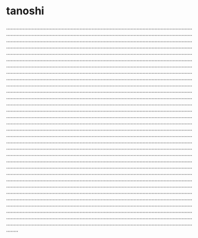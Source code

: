 # tanoshi

........................................................................................................................................................................................................................................................................................................................................................................................................................................................................................................................................................................................................................................................................................................................................................................................................................................................................................................................................................................................................................................................................................................................................................................................................................................................................................................................................................................................................................................................................................................................................................................................................................................................................................................................................................................................................................................................................................................................................................................................................................................................................................................................................................................................................................................................................................................................................................................................................................................................................................................................................................................................................................................................................................................................................................................................................................................................................................................................................................................................................................................................................................................................................................................................................................................................................................................................................................................................................................................................................................................................................................................................................................................................................................................................................................................................................................................................................................................................................................................................................................................................................................................................................